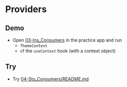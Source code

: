 # Providers

## Demo

- Open [03-Ins_Consumers](../../01-Activities/03-Ins_Consumers/) in the practice app and run
  - `ThemeContext`
  - cf the `useContext` hook (with a context object)

## Try

- Try [04-Stu_Consumers/README.md](../../01-Activities/04-Stu_Consumers/README.md)
